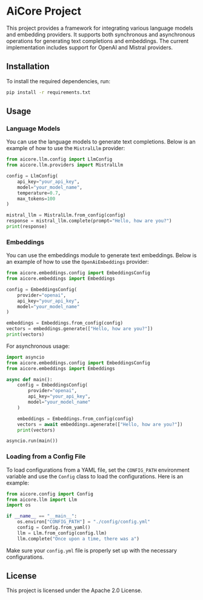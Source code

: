 # AiCore Project

This project provides a framework for integrating various language models and embedding providers. It supports both synchronous and asynchronous operations for generating text completions and embeddings. The current implementation includes support for OpenAI and Mistral providers.

## Installation

To install the required dependencies, run:
```bash
pip install -r requirements.txt
```

## Usage

### Language Models

You can use the language models to generate text completions. Below is an example of how to use the `MistralLlm` provider:

```python
from aicore.llm.config import LlmConfig
from aicore.llm.providers import MistralLlm

config = LlmConfig(
    api_key="your_api_key",
    model="your_model_name",
    temperature=0.7,
    max_tokens=100
)

mistral_llm = MistralLlm.from_config(config)
response = mistral_llm.complete(prompt="Hello, how are you?")
print(response)
```

### Embeddings

You can use the embeddings module to generate text embeddings. Below is an example of how to use the `OpenAiEmbeddings` provider:

```python
from aicore.embeddings.config import EmbeddingsConfig
from aicore.embeddings import Embeddings

config = EmbeddingsConfig(
    provider="openai",
    api_key="your_api_key",
    model="your_model_name"
)

embeddings = Embeddings.from_config(config)
vectors = embeddings.generate(["Hello, how are you?"])
print(vectors)
```

For asynchronous usage:

```python
import asyncio
from aicore.embeddings.config import EmbeddingsConfig
from aicore.embeddings import Embeddings

async def main():
    config = EmbeddingsConfig(
        provider="openai",
        api_key="your_api_key",
        model="your_model_name"
    )

    embeddings = Embeddings.from_config(config)
    vectors = await embeddings.agenerate(["Hello, how are you?"])
    print(vectors)

asyncio.run(main())
```

### Loading from a Config File

To load configurations from a YAML file, set the `CONFIG_PATH` environment variable and use the `Config` class to load the configurations. Here is an example:

```python
from aicore.config import Config
from aicore.llm import Llm
import os

if __name__ == "__main__":
    os.environ["CONFIG_PATH"] = "./config/config.yml"
    config = Config.from_yaml()
    llm = Llm.from_config(config.llm)
    llm.complete("Once upon a time, there was a")
```

Make sure your `config.yml` file is properly set up with the necessary configurations.

## License

This project is licensed under the Apache 2.0 License.